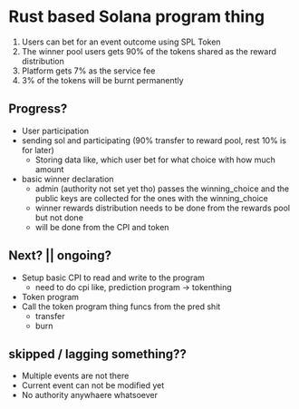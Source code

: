 # Rust based Solana program thing

1. Users can bet for an event outcome using SPL Token
2. The winner pool users gets 90% of the tokens shared as the reward distribution
3. Platform gets 7% as the service fee
4. 3% of the tokens will be burnt permanently

## Progress?

- User participation
- sending sol and participating (90% transfer to reward pool, rest 10% is for later)
  - Storing data like, which user bet for what choice with how much amount
- basic winner declaration
  - admin (authority not set yet tho) passes the winning_choice and the public keys are collected for the ones with the winning_choice
  - winner rewards distribution needs to be done from the rewards pool but not done
  - will be done from the CPI and token

## Next? || ongoing?

- Setup basic CPI to read and write to the program
  - need to do cpi like, prediction program -> tokenthing
- Token program
- Call the token program thing funcs from the pred shit
  - transfer
  - burn

## skipped / lagging something??

- Multiple events are not there
- Current event can not be modified yet
- No authority anywhaere whatsoever
